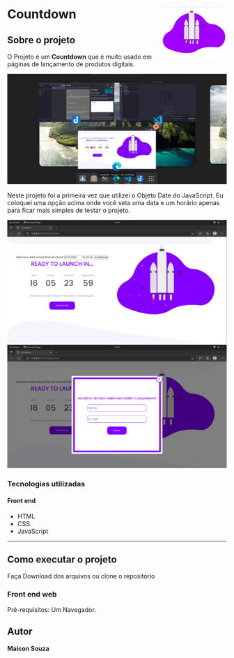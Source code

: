 <h1>
	Countdown
	<img 
		align="right"
		width="150"
        src="https://raw.githubusercontent.com/maiconDeSouza/assets/master/countdown/logo.png" 
	/>
</h1>

<h2>Sobre o projeto</h2>

<p>
    O Projeto é um <strong>Countdown</strong> que é muito usado em páginas de lançamento de produtos digitais.
</p>

<img 
    src="https://raw.githubusercontent.com/maiconDeSouza/assets/master/countdown/lancamento.gif"
/>
<p>
    Neste projeto foi a primeira vez que utilizei o Objeto Date do JavaScript. Eu coloquei uma opção acima onde você seta uma data e um horário apenas para ficar mais simples de testar o projeto.
</p>

<img 
    src="https://raw.githubusercontent.com/maiconDeSouza/assets/master/countdown/pag1.png"
/>
<img 
    src="https://raw.githubusercontent.com/maiconDeSouza/assets/master/countdown/modal.png"
/>

<h3>Tecnologias utilizadas</h3>

<h4>Front end</h4>
<ul>
	<li>HTML</li>
	<li>CSS</li>
	<li>JavaScript</li>
</ul>
<hr>
<h2>Como executar o projeto</h2>
<p>
    Faça Download dos arquivos ou clone o repositório
</p>
<h3>Front end web</h3>
<p>Pré-requisitos: Um Navegador.</p>



<h2>Autor</h2>
<strong>Maicon Souza</strong>